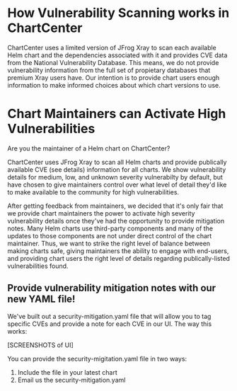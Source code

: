# How Vulnerability Scanning works in ChartCenter

ChartCenter uses a limited version of JFrog Xray to scan each available Helm chart and the dependencies associated with it and provides CVE data from the National Vulnerability Database. This means, we do not provide vulnerability information from the full set of propietary databases that premium Xray users have. Our intention is to provide chart users enough information to make informed choices about which chart versions to use.

# Chart Maintainers can Activate High Vulnerabilities

Are you the maintainer of a Helm chart on ChartCenter? 

ChartCenter uses JFrog Xray to scan all Helm charts and provide publically available CVE (see details) information for all charts. We show vulnerability details for medium, low, and unknown severity vulnerabilty by default, but have chosen to give maintainers control over what level of detail they'd like to make available to the community for high vulnerabilities.  

After getting feedback from maintainers, we decided that it's only fair that we provide chart maintainers the power to activate high severity vulnerability details once they've had the opportunity to provide mitigation notes. Many Helm charts use third-party components and many of the updates to those components are not under direct control of the chart maintainer. Thus, we want to strike the right level of balance between making charts safe, giving maintainers the ability to engage with end-users, and providing chart users the right level of details regarding publically-listed vulnerabilities found.   

## Provide vulnerability mitigation notes with our new YAML file!

We've built out a security-mitigation.yaml file that will allow you to tag specific CVEs and provide a note for each CVE in our UI. The way this works:

[SCREENSHOTS of UI]

You can provide the security-migitation.yaml file in two ways:
1. Include the file in your latest chart
2. Email us the security-mitigation.yaml
